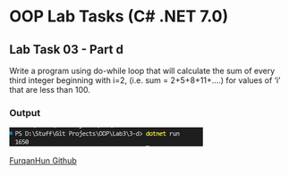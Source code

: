 # OOP Lab Tasks (C# .NET 7.0)

## Lab Task 03 - Part d
Write a program using do-while loop that will calculate the sum of every third integer  beginning with i=2, (i.e. sum = 2+5+8+11+….) for values of ‘i’ that are less than 100.

### Output

![Output](../../Assets/L3-d.png)

[FurqanHun Github](https://github.com/FurqanHun)